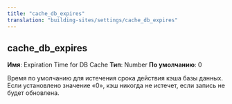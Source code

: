 ```yaml
---
title: "cache_db_expires"
translation: "building-sites/settings/cache_db_expires"
---
```


## cache\_db\_expires

**Имя**: Expiration Time for DB Cache
**Тип**: Number
**По умолчанию**: 0

Время по умолчанию для истечения срока действия кэша базы данных. Если установлено значение «0», кэш никогда не истечет, если запись не будет обновлена.